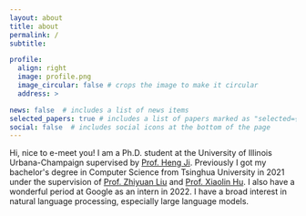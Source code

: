 ```yaml
---
layout: about
title: about
permalink: /
subtitle: 

profile:
  align: right
  image: profile.png
  image_circular: false # crops the image to make it circular
  address: >

news: false  # includes a list of news items
selected_papers: true # includes a list of papers marked as "selected={true}"
social: false  # includes social icons at the bottom of the page
---
```

Hi, nice to e-meet you! I am a Ph.D. student at the University of Illinois Urbana-Champaign supervised by [Prof. Heng Ji](http://blender.cs.illinois.edu/hengji.html). Previously I got my bachelor's degree in Computer Science from Tsinghua University in 2021 under the supervision of [Prof. Zhiyuan Liu](http://nlp.csai.tsinghua.edu.cn/~lzy/) and [Prof. Xiaolin Hu](http://www.xlhu.cn/). I also have a wonderful period at Google as an intern in 2022. I have a broad interest in natural language processing, especially large language models.
